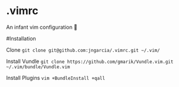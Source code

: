 # .vimrc
An infant vim configuration :baby:

#Installation

Clone
`git clone git@github.com:jngarcia/.vimrc.git ~/.vim/`

Install Vundle
`git clone https://github.com/gmarik/Vundle.vim.git ~/.vim/bundle/Vundle.vim`

Install Plugins
`vim +BundleInstall +qall`
